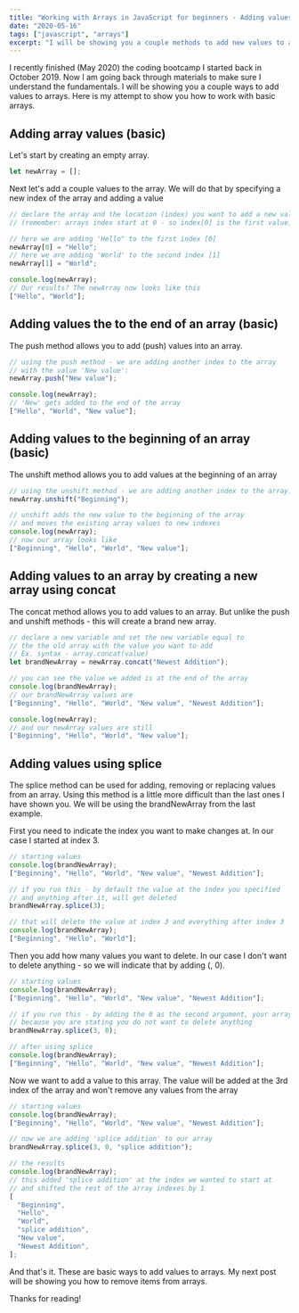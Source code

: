 ```yaml
---
title: "Working with Arrays in JavaScript for beginners - Adding values"
date: "2020-05-16"
tags: ["javascript", "arrays"]
excerpt: "I will be showing you a couple methods to add new values to arrays."
---
```


I recently finished (May 2020) the coding bootcamp I started back in October 2019. Now I am going back through materials to make sure I understand the fundamentals. I will be showing you a couple ways to add values to arrays. Here is my attempt to show you how to work with basic arrays.

## Adding array values (basic)

Let's start by creating an empty array.

```javascript
let newArray = [];
```

Next let's add a couple values to the array.
We will do that by specifying a new index of the array and adding a value

```javascript
// declare the array and the location (index) you want to add a new value
// (remember: arrays index start at 0 - so index[0] is the first value)

// here we are adding 'Hello" to the first index [0]
newArray[0] = "Hello";
// here we are adding 'World' to the second index [1]
newArray[1] = "World";

console.log(newArray);
// Our results? The newArray now looks like this
["Hello", "World"];
```

## Adding values the to the end of an array (basic)

The push method allows you to add (push) values into an array.

```javascript
// using the push method - we are adding another index to the array
// with the value 'New value':
newArray.push("New value");

console.log(newArray);
// 'New' gets added to the end of the array
["Hello", "World", "New value"];
```

## Adding values to the beginning of an array (basic)

The unshift method allows you to add values at the beginning of an array

```javascript
// using the unshift method - we are adding another index to the array.
newArray.unshift("Beginning");

// unshift adds the new value to the beginning of the array
// and moves the existing array values to new indexes
console.log(newArray);
// now our array looks like
["Beginning", "Hello", "World", "New value"];
```

## Adding values to an array by creating a new array using concat

The concat method allows you to add values to an array. But unlike the push and unshift methods - this will create a brand new array.

```javascript
// declare a new variable and set the new variable equal to
// the the old array with the value you want to add
// Ex. syntax - array.concat(value)
let brandNewArray = newArray.concat("Newest Addition");

// you can see the value we added is at the end of the array
console.log(brandNewArray);
// our brandNewArray values are
["Beginning", "Hello", "World", "New value", "Newest Addition"];

console.log(newArray);
// and our newArray values are still
["Beginning", "Hello", "World", "New value"];
```

## Adding values using splice

The splice method can be used for adding, removing or replacing values from an array. Using this method is a little more difficult than the last ones I have shown you. We will be using the brandNewArray from the last example.

First you need to indicate the index you want to make changes at. In our case I started at index 3.

```javascript
// starting values
console.log(brandNewArray);
["Beginning", "Hello", "World", "New value", "Newest Addition"];

// if you run this - by default the value at the index you specified
// and anything after it, will get deleted
brandNewArray.splice(3);

// that will delete the value at index 3 and everything after index 3
console.log(brandNewArray);
["Beginning", "Hello", "World"];
```

Then you add how many values you want to delete. In our case I don't want to delete anything - so we will indicate that by adding (, 0).

```javascript
// starting values
console.log(brandNewArray);
["Beginning", "Hello", "World", "New value", "Newest Addition"];

// if you run this - by adding the 0 as the second argument, your array will not change,
// because you are stating you do not want to delete anything
brandNewArray.splice(3, 0);

// after using splice
console.log(brandNewArray);
["Beginning", "Hello", "World", "New value", "Newest Addition"];
```

Now we want to add a value to this array. The value will be added at the 3rd index of the array and won't remove any values from the array

```javascript
// starting values
console.log(brandNewArray);
["Beginning", "Hello", "World", "New value", "Newest Addition"];

// now we are adding 'splice addition' to our array
brandNewArray.splice(3, 0, "splice addition");

// the results
console.log(brandNewArray);
// this added 'splice addition' at the index we wanted to start at
// and shifted the rest of the array indexes by 1
[
  "Beginning",
  "Hello",
  "World",
  "splice addition",
  "New value",
  "Newest Addition",
];
```

And that's it. These are basic ways to add values to arrays. My next post will be showing you how to remove items from arrays.

Thanks for reading!

